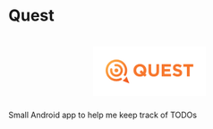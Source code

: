 # Quest
<h1 align=center>
<img src="app/resources/logo-image/horizontal.png" width=40%>
</h1>

Small Android app to help me keep track of TODOs
